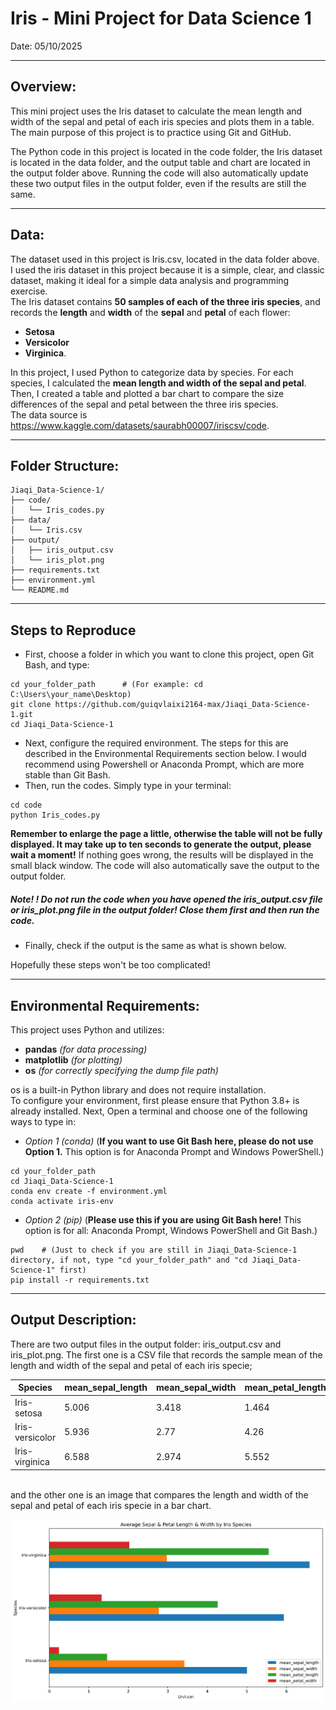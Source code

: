 # Iris - Mini Project for Data Science 1

Date: 05/10/2025

----------------------------
## Overview:
This mini project uses the Iris dataset to calculate the mean length and width of the sepal and petal of each iris species and plots them in a table. The main purpose of this project is to practice using Git and GitHub.<br>

The Python code in this project is located in the code folder, the Iris dataset is located in the data folder, and the output table and chart are located in the output folder above. Running the code will also automatically update these two output files in the output folder, even if the results are still the same. <br>


----------------

## Data:
The dataset used in this project is Iris.csv, located in the data folder above.<br>
I used the iris dataset in this project because it is a simple, clear, and classic dataset, making it ideal for a simple data analysis and programming exercise.<br>
The Iris dataset contains **50 samples of each of the three iris species**, and records the **length** and **width** of the **sepal** and **petal** of each flower: 
- **Setosa**
- **Versicolor** 
- **Virginica**.

In this project, I used Python to categorize data by species. For each species, I calculated the **mean length and width of the sepal and petal**. Then, I created a table and plotted a bar chart to compare the size differences of the sepal and petal between the three iris species.<br>
The data source is https://www.kaggle.com/datasets/saurabh00007/iriscsv/code.

----------------

## Folder Structure:
```
Jiaqi_Data-Science-1/  
├── code/                 
│   └── Iris_codes.py          
├── data/               
│   └── Iris.csv         
├── output/             
│   ├── iris_output.csv   
│   └── iris_plot.png 
├── requirements.txt     
├── environment.yml      
└── README.md            
```
---------

## Steps to Reproduce

- First, choose a folder in which you want to clone this project, open Git Bash, and type:
```
cd your_folder_path      # (For example: cd C:\Users\your_name\Desktop)
git clone https://github.com/guiqvlaixi2164-max/Jiaqi_Data-Science-1.git
cd Jiaqi_Data-Science-1
```
- Next, configure the required environment. The steps for this are described in the Environmental Requirements section below. I would recommend using Powershell or Anaconda Prompt, which are more stable than Git Bash.
- Then, run the codes. Simply type in your terminal:
```
cd code
python Iris_codes.py
```
**Remember to enlarge the page a little, otherwise the table will not be fully displayed. It may take up to ten seconds to generate the output, please wait a moment!** If nothing goes wrong, the results will be displayed in the small black window. The code will also automatically save the output to the output folder.
##### ***Note! !*** Do not run the code when you have opened the iris_output.csv file or iris_plot.png file in the output folder!  Close them first and then run the code.

- Finally, check if the output is the same as what is shown below.

Hopefully these steps won't be too complicated!

-------------

## Environmental Requirements:
This project uses Python and utilizes:
- **pandas** *(for data processing)*
- **matplotlib** *(for plotting)*
- **os** *(for correctly specifying the dump file path)*

os is a built-in Python library and does not require installation.<br>
To configure your environment, first please ensure that Python 3.8+ is already installed. Next, Open a terminal and choose one of the following ways to type in:<br>
- *Option 1 (conda)* 
(**If you want to use Git Bash here, please do not use Option 1.** This option is for Anaconda Prompt and Windows PowerShell.)
```
cd your_folder_path
cd Jiaqi_Data-Science-1
conda env create -f environment.yml
conda activate iris-env
```
- *Option 2 (pip)*
(**Please use this if you are using Git Bash here!** This option is for all: Anaconda Prompt, Windows PowerShell and Git Bash.)
```
pwd    # (Just to check if you are still in Jiaqi_Data-Science-1 directory, if not, type "cd your_folder_path" and "cd Jiaqi_Data-Science-1" first)
pip install -r requirements.txt
```
----------

## Output Description:

There are two output files in the output folder: iris_output.csv and iris_plot.png. 
The first one is a CSV file that records the sample mean of the length and width of the sepal and petal of each iris specie; <br>

| Species |	mean_sepal_length |	mean_sepal_width |	mean_petal_length |	mean_petal_width
|--------|----------|----------|-----------|------|
Iris-setosa	| 5.006 |	3.418 |	1.464 |	0.244
Iris-versicolor |	5.936 |	2.77 |	4.26 |	1.326
Iris-virginica |	6.588 |	2.974 |	5.552 |	2.026

<br>
and the other one is an image that compares the length and width of the sepal and petal of each iris specie in a bar chart.<br>

![iris_plot](https://raw.githubusercontent.com/guiqvlaixi2164-max/Jiaqi_Data-Science-1/main/output/iris_plot.png)



































